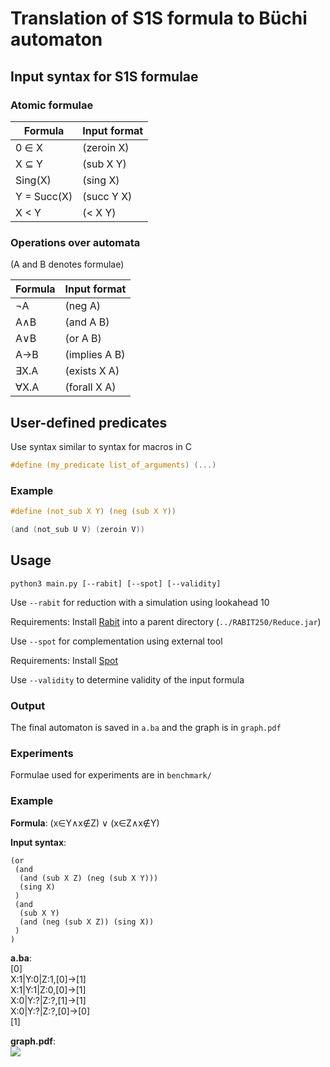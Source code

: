 # Translation of S1S formula to Büchi automaton

## Input syntax for S1S formulae

### Atomic formulae

|	Formula |	Input format |
| ---			| ---				|
| 0 <span>&isin;</span> X | (zeroin X) |
| X <span>&sube;</span> Y | (sub X Y) |
| Sing(X) | (sing X) |
| Y = Succ(X) | (succ Y X) |
| X < Y| (< X Y) |

### Operations over automata
(A and B denotes formulae)

| Formula | Input format |
| --- | --- |
| <span>&not;</span>A | (neg A) |
| A<span>&and;</span>B | (and A B) |
| A<span>&or;</span>B | (or A B) |
| A<span>&rarr;</span>B | (implies A B) |
| <span>&exist;</span>X.A | (exists X A) |
| <span>&forall;</span>X.A | (forall X A) |


## User-defined predicates

Use syntax similar to syntax for macros in C

```c
#define (my_predicate list_of_arguments) (...)
```

### Example

```c
#define (not_sub X Y) (neg (sub X Y))

(and (not_sub U V) (zeroin V))
```

## Usage
```
python3 main.py [--rabit] [--spot] [--validity]
```

Use ```--rabit``` for reduction with a simulation using lookahead 10 

Requirements: Install <a href="http://languageinclusion.org/doku.php?id=tools">Rabit</a> into a parent directory (```../RABIT250/Reduce.jar```)

Use ```--spot``` for complementation using external tool

Requirements: Install <a href="https://spot.lrde.epita.fr/autfilt.html">Spot</a>

Use ```--validity``` to determine validity of the input formula

### Output

The final automaton is saved in ```a.ba``` and the graph is in ```graph.pdf```

### Experiments

Formulae used for experiments are in ```benchmark/```

### Example
<b>Formula</b>: <span>(x&isin;Y&and;x&notin;Z) &or; (x&isin;Z&and;x&notin;Y)</span>

<b>Input syntax</b>:
```
(or
 (and 
  (and (sub X Z) (neg (sub X Y))) 
  (sing X)
 )
 (and 
  (sub X Y) 
  (and (neg (sub X Z)) (sing X))
 )
)
```

<b>a.ba</b>: <br/>
[0] <br/>
X:1|Y:0|Z:1,[0]->[1] <br/>
X:1|Y:1|Z:0,[0]->[1] <br/>
X:0|Y:?|Z:?,[1]->[1] <br/>
X:0|Y:?|Z:?,[0]->[0] <br/>
[1] <br/>

<b>graph.pdf</b>: <br/>
<img src="https://github.com/barbora4/projektova-praxe/blob/master/images/f01.png"></img>

